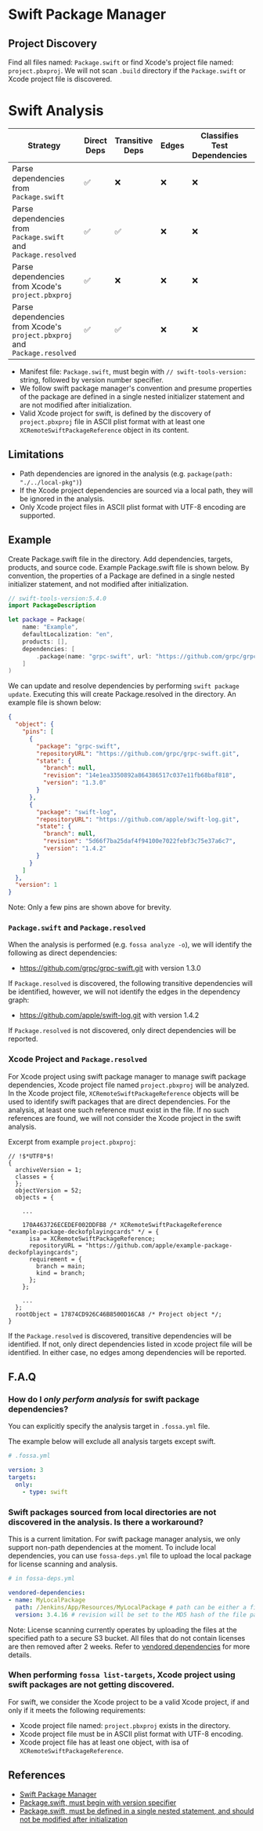 # Swift Package Manager

## Project Discovery

Find all files named: `Package.swift` or find Xcode's project file named: `project.pbxproj`. 
We will not scan `.build` directory if the `Package.swift` or Xcode project file is discovered. 

# Swift Analysis

| Strategy                                                                 | Direct Deps        | Transitive Deps    | Edges | Classifies Test Dependencies | Container Scanning |
| ------------------------------------------------------------------------ | ------------------ | ------------------ | ----- | ---------------------------- | ------------------ |
| Parse dependencies from `Package.swift`                                  | :white_check_mark: | :x:                | :x:   | :x:                          | :white_check_mark: |
| Parse dependencies from `Package.swift` and `Package.resolved`           | :white_check_mark: | :white_check_mark: | :x:   | :x:                          | :white_check_mark: |
| Parse dependencies from Xcode's `project.pbxproj`                        | :white_check_mark: | :x:                | :x:   | :x:                          | :white_check_mark: |
| Parse dependencies from Xcode's `project.pbxproj` and `Package.resolved` | :white_check_mark: | :white_check_mark: | :x:   | :x:                          | :white_check_mark: |

- Manifest file: `Package.swift`, must begin with `// swift-tools-version:` string, followed by version number specifier. 
- We follow swift package manager's convention and presume properties of the package are defined in a single nested initializer statement and are not modified after initialization.
- Valid Xcode project for swift, is defined by the discovery of `project.pbxproj` file in ASCII plist format with at least one `XCRemoteSwiftPackageReference` object in its content.

## Limitations

- Path dependencies are ignored in the analysis (e.g. `package(path: "./../local-pkg")`)
- If the Xcode project dependencies are sourced via a local path, they will be ignored in the analysis.
- Only Xcode project files in ASCII plist format with UTF-8 encoding are supported.

## Example

Create Package.swift file in the directory. Add dependencies, targets, products, and source code. Example Package.swift file is shown below. By convention, the properties of a Package are defined in a single nested initializer statement, and not modified after initialization.

```swift
// swift-tools-version:5.4.0
import PackageDescription

let package = Package(
    name: "Example",
    defaultLocalization: "en",
    products: [],
    dependencies: [
        .package(name: "grpc-swift", url: "https://github.com/grpc/grpc-swift.git", from: "1.0.0"),
    ]
)
```

We can update and resolve dependencies by performing `swift package update`. Executing this will create Package.resolved in the directory. An example file is shown below:

```json
{
  "object": {
    "pins": [
      {
        "package": "grpc-swift",
        "repositoryURL": "https://github.com/grpc/grpc-swift.git",
        "state": {
          "branch": null,
          "revision": "14e1ea3350892a864386517c037e11fb68baf818",
          "version": "1.3.0"
        }
      },
      {
        "package": "swift-log",
        "repositoryURL": "https://github.com/apple/swift-log.git",
        "state": {
          "branch": null,
          "revision": "5d66f7ba25daf4f94100e7022febf3c75e37a6c7",
          "version": "1.4.2"
        }
      }
    ]
  },
  "version": 1
}

```
Note: Only a few pins are shown above for brevity.

### `Package.swift` and `Package.resolved`

When the analysis is performed (e.g. `fossa analyze -o`), we will identify the following as direct dependencies:

- https://github.com/grpc/grpc-swift.git with version 1.3.0

If `Package.resolved` is discovered, the following transitive dependencies will be identified, however, we will not identify the edges in the dependency graph:

- https://github.com/apple/swift-log.git with version 1.4.2

If `Package.resolved` is not discovered, only direct dependencies will be reported. 

### Xcode Project and `Package.resolved`

For Xcode project using swift package manager to manage swift package dependencies, Xcode project file named `project.pbxproj` will be analyzed. In the Xcode project file, `XCRemoteSwiftPackageReference` objects will be used to identify swift packages that are direct dependencies. For the analysis, at least one such reference must exist in the file. If no such references are found, we will not consider the Xcode project in the swift analysis.

Excerpt from example `project.pbxproj`:

```
// !$*UTF8*$!
{
  archiveVersion = 1;
  classes = {
  };
  objectVersion = 52;
  objects = {
    
    ...

    170A463726ECEDEF002DDFB8 /* XCRemoteSwiftPackageReference "example-package-deckofplayingcards" */ = {
      isa = XCRemoteSwiftPackageReference;
      repositoryURL = "https://github.com/apple/example-package-deckofplayingcards";
      requirement = {
        branch = main;
        kind = branch;
      };
    };

    ...
  };
  rootObject = 17874CD926C46B8500D16CA8 /* Project object */;
} 
```

If the `Package.resolved` is discovered, transitive dependencies will be identified. If not, only direct dependencies listed in xcode project file will be identified. In either case, no edges among dependencies will be reported.

## F.A.Q

### How do I *only perform analysis* for swift package dependencies?

You can explicitly specify the analysis target in `.fossa.yml` file.

The example below will exclude all analysis targets except swift. 

```yaml
# .fossa.yml 

version: 3
targets:
  only:
    - type: swift
```

### Swift packages sourced from local directories are not discovered in the analysis. Is there a workaround?

This is a current limitation. For swift package manager analysis, we only support non-path dependencies at the moment. 
To include local dependencies, you can use `fossa-deps.yml` file to upload the local package for license scanning and analysis.

```yaml
# in fossa-deps.yml

vendored-dependencies:
- name: MyLocalPackage
  path: /Jenkins/App/Resources/MyLocalPackage # path can be either a file or a folder.
  version: 3.4.16 # revision will be set to the MD5 hash of the file path if left unspecified.
```

Note: License scanning currently operates by uploading the files at the specified path to a secure S3 bucket. All files that do not contain licenses are then removed after 2 weeks.
Refer to [vendored dependencies](../../../../features/vendored-dependencies.md) for more details. 

### When performing `fossa list-targets`, Xcode project using swift packages are not getting discovered.

For swift, we consider the Xcode project to be a valid Xcode project, if and only if it meets the following requirements:
- Xcode project file named: `project.pbxproj` exists in the directory.
- Xcode project file must be in ASCII plist format with UTF-8 encoding.
- Xcode project file has at least one object, with isa of `XCRemoteSwiftPackageReference`. 

## References

- [Swift Package Manager](https://github.com/apple/swift-package-manager)
- [Package.swift, must begin with version specifier](https://github.com/apple/swift-package-manager/blob/main/Documentation/PackageDescription.md#about-the-swift-tools-version)
- [Package.swift, must be defined in a single nested statement, and should not be modified after initialization](https://github.com/apple/swift-package-manager/blob/main/Documentation/PackageDescription.md#package)
